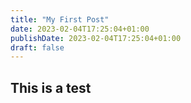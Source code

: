 ```yaml
---
title: "My First Post"
date: 2023-02-04T17:25:04+01:00
publishDate: 2023-02-04T17:25:04+01:00
draft: false
---
```


## This is a test
